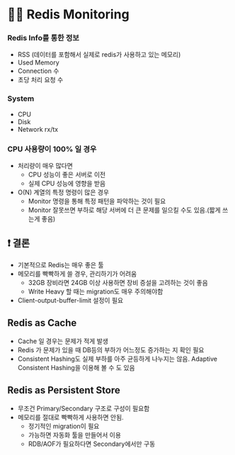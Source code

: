 # 🕵️‍♀️ Redis Monitoring

### Redis Info를 통한 정보
- RSS (데이터를 포함해서 실제로 redis가 사용하고 있는 메모리)
- Used Memory
- Connection 수
- 초당 처리 요청 수
  
### System
- CPU
- Disk
- Network rx/tx

### CPU 사용량이 100% 일 경우
- 처리량이 매우 많다면
    - CPU 성능이 좋은 서버로 이전
    - 실제 CPU 성능에 영향을 받음
- O(N) 계열의 특정 명령이 많은 경우
    - Monitor 명령을 통해 특정 패턴을 파악하는 것이 필요
    - Monitor 잘못쓰면 부하로 해당 서버에 더 큰 문제를 일으킬 수도 있음.(짧게 쓰는게 좋음)

## ❗ 결론
- 기본적으로 Redis는 매우 좋은 툴
- 메모리를 빡빡하게 쓸 경우, 관리하기가 어려움
    - 32GB 장비라면 24GB 이상 사용하면 장비 증설을 고려하는 것이 좋음
    - Write Heavy 할 때는 migration도 매우 주의해야함
- Client-output-buffer-limit 설정이 필요

## Redis as Cache
- Cache 일 경우는 문제가 적게 발생
- Redis 가 문제가 있을 때 DB등의 부하가 어느정도 증가하는 지 확인 필요
- Consistent Hashing도 실제 부하를 아주 균등하게 나누지는 않음. Adaptive Consistent Hashing을 이용해 볼 수 도 있음

## Redis as Persistent Store
- 무조건 Primary/Secondary 구조로 구성이 필요함
- 메모리를 절대로 빡빡하게 사용하면 안됨.
    - 정기적인 migration이 필요
    - 가능하면 자동화 툴을 만들어서 이용
    - RDB/AOF가 필요하다면 Secondary에서만 구동
